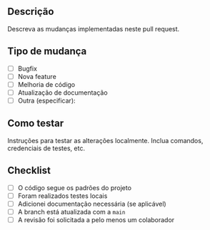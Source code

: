 ## Descrição

Descreva as mudanças implementadas neste pull request.

## Tipo de mudança

- [ ] Bugfix
- [ ] Nova feature
- [ ] Melhoria de código
- [ ] Atualização de documentação
- [ ] Outra (especificar):

## Como testar

Instruções para testar as alterações localmente. Inclua comandos, credenciais de testes, etc.

## Checklist

- [ ] O código segue os padrões do projeto
- [ ] Foram realizados testes locais
- [ ] Adicionei documentação necessária (se aplicável)
- [ ] A branch está atualizada com a `main`
- [ ] A revisão foi solicitada a pelo menos um colaborador
